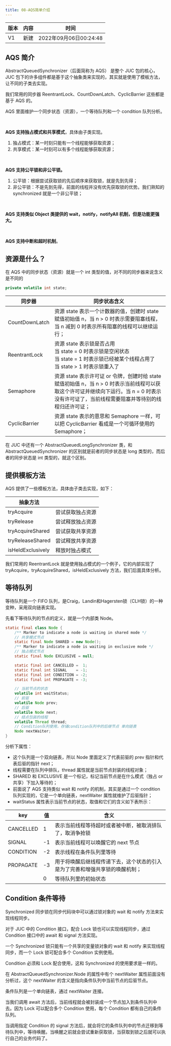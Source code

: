 ```yaml
---
title: 08-AQS简单介绍
---
```




| 版本 | 内容 | 时间                   |
| ---- | ---- | ---------------------- |
| V1   | 新建 | 2022年09月06日00:24:48 |

## AQS 简介

AbstractQueuedSynchronizer（后面简称为 AQS） 是整个 JUC 包的核心，JUC 包下的许多组件都是基于这个抽象类来实现的，其实就是使用了模板方法，让不同的子类去实现。

我们常用的同步器 ReentrantLock、CountDownLatch、CyclicBarrier 这些都是基于 AQS 的。 

AQS 里面维护一个同步状态（资源），一个等待队列和一个 condition 队列分析。

<br>

**AQS 支持独占模式和共享模式**，具体由子类实现。

1. 独占模式：某一时刻只能有一个线程能够获取资源；
2. 共享模式：某一时刻可以有多个线程能够获取资源；

<br>

**AQS 支持公平锁和非公平锁。**

1. 公平锁：根据尝试获取锁的先后顺序来获取锁，就是先到先得；
2. 非公平锁：不是先到先得，前面的线程并没有优先获取锁的优势。我们熟知的 synchronized 就是一个非公平锁；

<br>

**AQS 支持类似 Object 类提供的 wait，notify，notifyAll 机制，但是功能更强大。**

<br>

**AQS 支持中断和超时机制**。

## 资源是什么？

在 AQS 中的同步状态（资源）就是一个 int 类型的值，对不同的同步器来说含义是不同的

```java
private volatile int state;
```

| 同步器         | 同步状态含义                                                 |
| -------------- | ------------------------------------------------------------ |
| CountDownLatch | 资源 state 表示一个计数器的值，创建时 state 赋值初始值 n，当 n > 0 时表示需要阻塞线程，当 n 减到 0 时表示所有阻塞的线程可以继续运行； |
| ReentrantLock  | 资源 state 表示锁是否占用<br>当 state = 0 时表示锁是空闲状态<br>当 state = 1 时表示锁已经被某个线程占用了<br>当 state > 1 时表示锁重入了 |
| Semaphore      | 资源 state 表示许可证 or 令牌，创建时给 state 赋值初始值 n，当 n > 0 时表示当前线程可以获取这个许可证并继续向下运行。当 n = 0 时表示没有许可证了，当前线程需要阻塞并等待别的线程归还许可证； |
| CyclicBarrier  | 资源 state 表示的意思和 Semaphore 一样，可以把 CyclicBarrier 看成是一个可循环使用的 Semaphore； |



在 JUC 中还有一个 AbstractQueuedLongSynchronizer 类，和 AbstractQueuedSynchronizer 的区别就是前者的同步状态是 long 类型的，而后者的同步状态是 int 类型的，就这个区别。

## 提供模板方法

AQS 提供了一些模板方法，具体由子类去实现，如下：

| 抽象方法          |                  |
| ----------------- | ---------------- |
| tryAcquire        | 尝试获取独占资源 |
| tryRelease        | 尝试释放独占资源 |
| tryAcquireShared  | 尝试获取共享资源 |
| tryReleaseShared  | 尝试释放共享资源 |
| isHeldExclusively | 释放时独占模式   |

我们常用的 ReentrantLock 就是使用独占模式的一个例子，它的内部实现了 tryAcquire，tryAcquireShared，isHeldExclusively 方法，我们后面具体分析。

## 等待队列

等待队列是一个 FIFO 队列，是Craig，Landin和Hagersten锁（CLH锁）的一种变种，采用双向链表实现。

先看下等待队列的节点的定义，就是一个内部类 Node。

```java
static final class Node {
    /** Marker to indicate a node is waiting in shared mode */
    // 共享模式节点
    static final Node SHARED = new Node();
    /** Marker to indicate a node is waiting in exclusive mode */
    // 独占模式节点
    static final Node EXCLUSIVE = null;

    static final int CANCELLED =  1;
    static final int SIGNAL    = -1;
    static final int CONDITION = -2;
    static final int PROPAGATE = -3;

    // 当前节点的状态
    volatile int waitStatus;
    // 前驱
    volatile Node prev;
    // 后驱
    volatile Node next;
    // 结点包装的线程
    volatile Thread thread;
    // Condition队列使用，存储condition队列中的后继节点 单向链表
    Node nextWaiter;
}
```

分析下属性：

- 这个队列是一个双向链表，所以 Node 里面定义了代表前驱的 prev 指针和代表后驱的指针 next；
- 线程需要在队列中排队，thread 属性就是当前节点封装的线程对象；
- SHARED 和 EXCLUSIVE 是一个标记，标记当前节点是在什么模式（独占 or 共享）下加入等待的；
- 前面说了 AQS 支持类似 wait 和 notify 的机制，其实是通过一个 condition 队列实现的，它是一个单向链表，nextWaiter 属性就维护了后驱指针；
- waitStatus 属性表示当前节点的状态，取值和它们的含义如下表所示：



| key       | 值   | 含义                                                         |
| --------- | ---- | ------------------------------------------------------------ |
| CANCELLED | 1    | 表示当前线程等待超时或者被中断，被取消排队了，取消争抢锁     |
| SIGNAL    | -1   | 表示当前线程可以唤醒它的 next 节点                           |
| CONDITION | -2   | 表示线程在条件队列里等待                                     |
| PROPAGATE | -3   | 用于将唤醒后继线程传递下去，这个状态的引入是为了完善和增强共享锁的唤醒机制； |
|           | 0    | 等待队列里的初始状态                                         |

## Condition 条件等待

Synchronized 同步锁在同步代码块中可以通过锁对象的 wait 和 notify 方法来实现线程同步。

对于 JUC 中的 Condition 接口，配合 Lock 锁也可以实现线程同步，通过 Condition 接口中的 await 和 signal 方法实现。

一个 Synchronized 锁只能有一个共享的变量锁对象的 wait 和 notify 来实现线程同步，而一个 Lock 锁可配合多个 Condition 实例使用。

Condition 必须和 Lock 配合使用，这和 Synchronized 的使用要求是一样的。



在 AbstractQueuedSynchronizer.Node 的属性中有个 nextWaiter 属性前面没有分析过，这个 nextWaiter 的含义是指向条件队列中当前节点的后驱节点。

条件队列是一个单向链表，通过 nextWaiter 连接。

当我们调用 await 方法后，当前线程就会被封装成一个节点加入到条件队列中去。因为 Lock 可以配合多个 Condition 使用，每个 Condition 都有自己的条件队列。

当调用指定 Condition 的 signal 方法后，就会将它的条件队列中的节点迁移到等待队列中，等待唤醒。当唤醒之前就会尝试重新获取锁，当获取到锁之后就可以执行自己的业务代码了。

